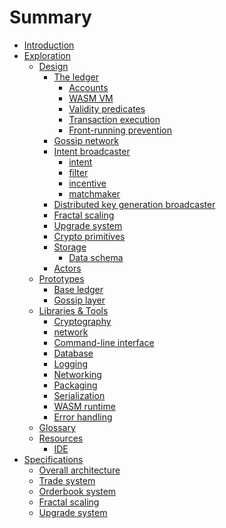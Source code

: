 # Summary

- [Introduction](./README.md)
- [Exploration](./explore/README.md)
  - [Design](./explore/design/README.md)
    - [The ledger](./explore/design/ledger.md)
      - [Accounts](./explore/design/ledger/accounts.md)
      - [WASM VM](./explore/design/ledger/wasm-vm.md)
      - [Validity predicates](./explore/design/ledger/vp.md)
      - [Transaction execution](./explore/design/ledger/tx-execution.md)
      - [Front-running prevention](./explore/design/ledger/front-running.md)
    - [Gossip network](./explore/design/gossip.md)
    - [Intent broadcaster](./explore/design/intent_broadcaster.md)
        - [intent](./explore/design/intent_broadcaster/intent.md)
        - [filter](./explore/design/intent_broadcaster/filter.md)
        - [incentive](./explore/design/intent_broadcaster/incentive.md)
        - [matchmaker](./explore/design/intent_broadcaster/matchmaker.md)
    - [Distributed key generation broadcaster](./explore/design/dkg.md)
    - [Fractal scaling](./explore/design/fractal-scaling.md)
    - [Upgrade system](./explore/design/upgrade-system.md)
    - [Crypto primitives](./explore/design/crypto-primitives.md)
    - [Storage](./explore/design/storage.md)
      - [Data schema](./explore/design/data-schema.md)
    - [Actors](./explore/design/actors.md)
  - [Prototypes](./explore/prototypes/README.md)
    - [Base ledger](./explore/prototypes/base-ledger.md)
    - [Gossip layer](./explore/prototypes/gossip-layer.md)
  - [Libraries & Tools](./explore/libraries/README.md)
    - [Cryptography]()
    - [network](./explore/libraries/network.md)
    - [Command-line interface](./explore/libraries/cli.md)
    - [Database](./explore/libraries/db.md)
    - [Logging](./explore/libraries/logging.md)
    - [Networking]()
    - [Packaging](./explore/libraries/packaging.md)
    - [Serialization](./explore/libraries/serialization.md)
    - [WASM runtime](./explore/libraries/wasm.md)
    - [Error handling](./explore/libraries/errors.md)
  - [Glossary](./explore/design/glossary.md)
  - [Resources](./explore/resources/README.md)
    - [IDE](./explore/resources/ide.md)
- [Specifications](./specs/README.md)
  - [Overall architecture]()
  - [Trade system]()
  - [Orderbook system]()
  - [Fractal scaling]()
  - [Upgrade system]()
